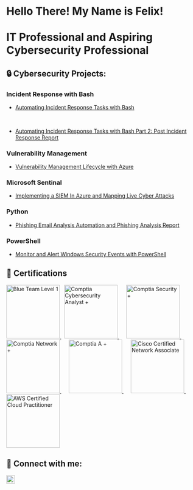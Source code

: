 <h1>Hello There! My Name is Felix! <br/><br/>IT Professional and Aspiring Cybersecurity Professional</h1>

<h2>🔒 Cybersecurity Projects:</h2>

### <b>Incident Response with Bash</b>
  - [Automating Incident Response Tasks with Bash](https://github.com/Gutz2NvrGiveUp/Automating-Incident-Response-Tasks-with-Bash/tree/main)
<br />

  - [Automating Incident Response Tasks with Bash Part 2: Post Incident Response Report](https://github.com/Gutz2NvrGiveUp/Automating-Incident-Response-Tasks-with-Bash-Part-2-Post-Incident-Response-Report)

### <b>Vulnerability Management</b>
  - [Vulnerability Management Lifecycle with Azure](https://github.com/Gutz2NvrGiveUp/Vulnerability-Management-with-Azure/tree/main)
### <b>Microsoft Sentinal</b>
  - [Implementing a SIEM In Azure and Mapping Live Cyber Attacks](https://github.com/Gutz2NvrGiveUp/Implementing-a-SIEM-In-Azure-and-Mapping-Live-Cyber-Attacks)
### <b>Python</b>
  - [Phishing Email Analysis Automation and Phishing Analysis Report](https://github.com/Gutz2NvrGiveUp/Phishing-Email-Analysis-Automation)
### <b>PowerShell</b>
  - [Monitor and Alert Windows Security Events with PowerShell](https://github.com/Gutz2NvrGiveUp/Monitor-and-Alert-Windows-Security-Events-with-PowerShell)

 
<h2>📜 Certifications</h2>

<a href="https://www.credly.com/badges/3a7f8a4f-e95f-400f-a05b-b7f74b0df003/public_url">
    <img src="https://images.credly.com/size/680x680/images/d7f68b5e-5282-4697-8a1e-7e6e16d7d45f/btl1certified.png" alt="Blue Team Level 1" width="140" height="140"/>
</a>&nbsp;
<a href="https://www.credly.com/badges/721c3a16-6e02-4380-82a2-ba46b01d0980/public_url">
    <img src="https://images.credly.com/size/680x680/images/5cb4b153-44d8-410c-97c6-6afba3faa4af/Comptia_CySA_2Bce.png" alt="Comptia Cybersecurity Analyst +" width="140" height="140"/>
</a>&nbsp;&nbsp;&nbsp;&nbsp;
<a href="https://www.credly.com/badges/d42fe297-9a85-4c51-923e-9660606e46ff/public_url">
    <img src="https://images.credly.com/size/680x680/images/74790a75-8451-400a-8536-92d792c5184a/CompTIA_Security_2Bce.png" alt="Comptia Security +" width="140" height="140"/>
</a>&nbsp;&nbsp;&nbsp;&nbsp;
<a href="https://www.credly.com/badges/d4697ae3-b1da-4e9d-8818-19feb39cd855/public_url">
    <img src="https://images.credly.com/size/680x680/images/e1fc05b2-959b-45a4-8d20-124b1df121fe/CompTIA_Network_2Bce.png" alt="Comptia Network +" width="140" height="140"/>
</a>&nbsp;&nbsp;&nbsp;&nbsp;
<a href="https://www.credly.com/badges/f2738ea4-5c76-47f7-9e89-0df619f9c870/public_url">
    <img src="https://images.credly.com/size/680x680/images/63482325-a0d6-4f64-ae75-f5f33922c7d0/CompTIA_A_2Bce.png" alt="Comptia A +" width="140" height="140"/>
</a>&nbsp;&nbsp;&nbsp;&nbsp;
<a href="https://www.credly.com/badges/4d30651e-d192-45f8-b08f-87b98df807ff/public_url">
    <img src="https://images.credly.com/size/680x680/images/683783d8-eaac-4c37-a14d-11bd8a36321d/ccna_600.png" alt="Cisco Certified Network Associate" width="140" height="140"/>
</a>&nbsp;&nbsp;&nbsp;&nbsp;
<a href="https://www.credly.com/badges/78dd56d5-d039-44ff-9c05-147b12dca394/public_url">
    <img src="https://images.credly.com/size/680x680/images/00634f82-b07f-4bbd-a6bb-53de397fc3a6/image.png" alt="AWS Certified Cloud Practitioner" width="140" height="140"/>
</a>




<h2> 🤳 Connect with me:</h2>

[<img align="left" alt="Felix Aburto | LinkedIn" width="22px" src="https://cdn.jsdelivr.net/npm/simple-icons@v3/icons/linkedin.svg" />][linkedin]

[linkedin]: https://www.linkedin.com/in/felix-calderon-8461b118a/

